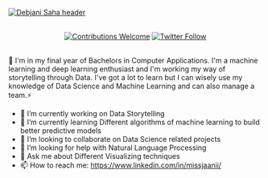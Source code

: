[![Debjani Saha header](https://raw.githubusercontent.com/missjaanii/missjaanii/master/cover.png)](https://missjaanii.github.io/)
<p align="center">
<br/><a href="#contributing"><img alt="Contributions Welcome" src="https://img.shields.io/badge/contributions-welcome-brightgreen?style=for-the-badge&labelColor=black&logo=github"></a>  <a href="https://twitter.com/missjaanii"><img alt="Twitter Follow" src="https://img.shields.io/twitter/follow/missjaanii?style=for-the-badge&color=09f&labelColor=black&logo=twitter&label=@missjaanii"></a><br/><br/>

<p>


 👋 I'm in my final year of Bachelors in Computer Applications. I'm a machine learning and deep learning enthusiast and I'm working my way of storytelling through Data. I've got a lot to learn but I can wisely use my knowledge of Data Science and Machine Learning and can also manage a team.⚡

- 🔭 I’m currently working on Data Storytelling
- 🌱 I’m currently learning Different algorithms of machine learning to build better predictive models
- 👯 I’m looking to collaborate on Data Science related projects
- 🤔 I’m looking for help with Natural Language Processing
- 💬 Ask me about Different Visualizing techniques
- 📫 How to reach me: https://www.linkedin.com/in/missjaanii/
 

